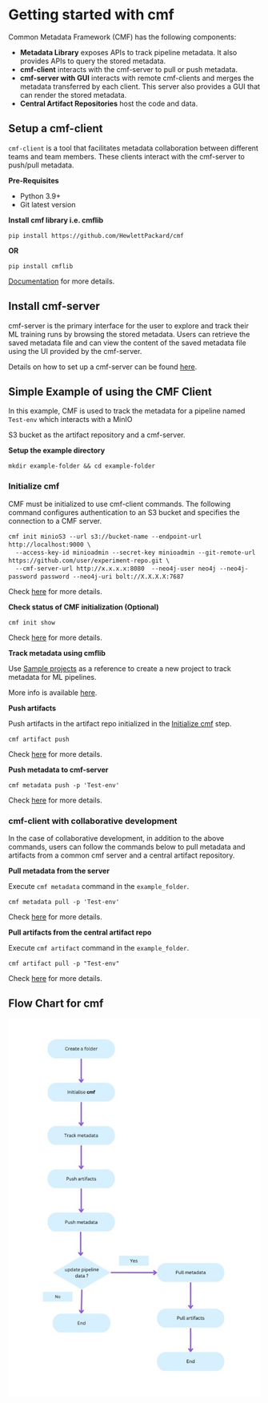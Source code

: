 # Getting started with cmf
Common Metadata Framework (CMF) has the following components:

- **Metadata Library** exposes APIs to track pipeline metadata. It also provides APIs to query the stored metadata.
- **cmf-client** interacts with the cmf-server to pull or push metadata.
- **cmf-server with GUI** interacts with remote cmf-clients and merges the metadata transferred by each
  client. This server also provides a GUI that can render the stored metadata.
- **Central Artifact Repositories** host the code and data.

## Setup a cmf-client
`cmf-client` is a tool that facilitates metadata collaboration between different teams and team members. These clients
interact with the cmf-server to push/pull metadata.

**Pre-Requisites**

- Python 3.9+
- Git latest version

**Install cmf library i.e. cmflib**
```
pip install https://github.com/HewlettPackard/cmf
```
**OR**
```
pip install cmflib
```
[Documentation](https://hewlettpackard.github.io/cmf/) for more details.

## Install cmf-server
cmf-server is the primary interface for the user to explore and track their ML training runs by browsing the stored
metadata. Users can retrieve the saved metadata file and can view the content of the saved metadata file using
the UI provided by the cmf-server.

Details on how to set up a cmf-server can be found [here](../cmf_server/cmf-server.md).

## Simple Example of using the CMF Client
In this example, CMF is used to track the metadata for a pipeline named `Test-env` which interacts with a MinIO

S3 bucket as the artifact repository and a cmf-server.

**Setup the example directory**
```
mkdir example-folder && cd example-folder
```

### Initialize cmf

CMF must be initialized to use cmf-client commands. The following command configures authentication to an S3 bucket and
specifies the connection to a CMF server.
```
cmf init minioS3 --url s3://bucket-name --endpoint-url http://localhost:9000 \
  --access-key-id minioadmin --secret-key minioadmin --git-remote-url https://github.com/user/experiment-repo.git \
  --cmf-server-url http://x.x.x.x:8080  --neo4j-user neo4j --neo4j-password password --neo4j-uri bolt://X.X.X.X:7687
```
Check [here](./cmf_client.md) for more details.

**Check status of CMF initialization (Optional)**
```
cmf init show
```
Check [here](./cmf_client.md) for more details.

**Track metadata using cmflib**

Use [Sample projects](https://github.com/HewlettPackard/cmf/tree/master/examples) as a reference to create a new project to track metadata for ML pipelines.

More info is available [here](https://hewlettpackard.github.io/cmf/examples/getting_started/).

**Push artifacts**

Push artifacts in the artifact repo initialized in the [Initialize cmf](#initialize-cmf) step.
```
cmf artifact push
```
Check [here](./cmf_client.md) for more details.

**Push metadata to cmf-server**
```
cmf metadata push -p 'Test-env'
```
Check [here](./cmf_client.md) for more details.

### cmf-client with collaborative development
In the case of collaborative development, in addition to the above commands, users can follow the commands below to pull metadata and artifacts from a common cmf server and a central artifact repository.

**Pull metadata from the server**

Execute `cmf metadata` command in the `example_folder`.
```
cmf metadata pull -p 'Test-env'
```
Check [here](./cmf_client.md) for more details.

**Pull artifacts from the central artifact repo**

Execute `cmf artifact` command in the `example_folder`.
```
cmf artifact pull -p "Test-env"
```
Check [here](./cmf_client.md) for more details.

## Flow Chart for cmf
<img src="./../assets/flow_chart_cmf.jpg" alt="Flow chart for cmf" style="display: block; margin: 0 auto" />
